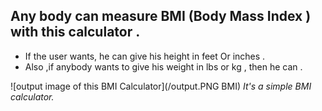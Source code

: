 ## Any body can measure BMI (Body Mass Index ) with this calculator .
- If the user wants, he can give his height in feet Or inches .
- Also ,if anybody wants to give his weight in lbs or kg , then he can .

![output image of this BMI Calculator](/output.PNG BMI)
*It's a simple BMI calculator.*
